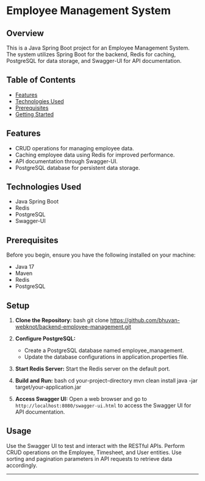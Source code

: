 # Employee Management System

## Overview
This is a Java Spring Boot project for an Employee Management System. The system utilizes Spring Boot for the backend, Redis for caching, PostgreSQL for data storage, and Swagger-UI for API documentation.

## Table of Contents
- [Features](#features)
- [Technologies Used](#technologies-used)
- [Prerequisites](#prerequisites)
- [Getting Started](#setup)

## Features
- CRUD operations for managing employee data.
- Caching employee data using Redis for improved performance.
- API documentation through Swagger-UI.
- PostgreSQL database for persistent data storage.

## Technologies Used
- Java Spring Boot
- Redis
- PostgreSQL
- Swagger-UI

## Prerequisites
Before you begin, ensure you have the following installed on your machine:
- Java 17
- Maven
- Redis
- PostgreSQL

## Setup

1. **Clone the Repository:**
   bash
   git clone https://github.com/bhuvan-webknot/backend-employee-management.git

2. **Configure PostgreSQL:**
    - Create a PostgreSQL database named employee_management.
    - Update the database configurations in application.properties file.

3. **Start Redis Server:**
   Start the Redis server on the default port.

4. **Build and Run:**
   bash
   cd your-project-directory
   mvn clean install
   java -jar target/your-application.jar

5. **Access Swagger UI:**
   Open a web browser and go to `http://localhost:8080/swagger-ui.html` to access the Swagger UI for API documentation.

## Usage

Use the Swagger UI to test and interact with the RESTful APIs.
Perform CRUD operations on the Employee, Timesheet, and User entities.
Use sorting and pagination parameters in API requests to retrieve data accordingly.

---

